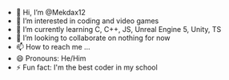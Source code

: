 - 👋 Hi, I’m @Mekdax12
- 👀 I’m interested in coding and video games
- 🌱 I’m currently learning C, C++, JS, Unreal Engine 5, Unity, TS
- 💞️ I’m looking to collaborate on nothing for now
- 📫 How to reach me ...
- 😄 Pronouns: He/Him
- ⚡ Fun fact: I'm the best coder in my school
